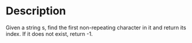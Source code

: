 # Description
Given a string s, find the first non-repeating character in it and return its index. If it does not exist, return -1.